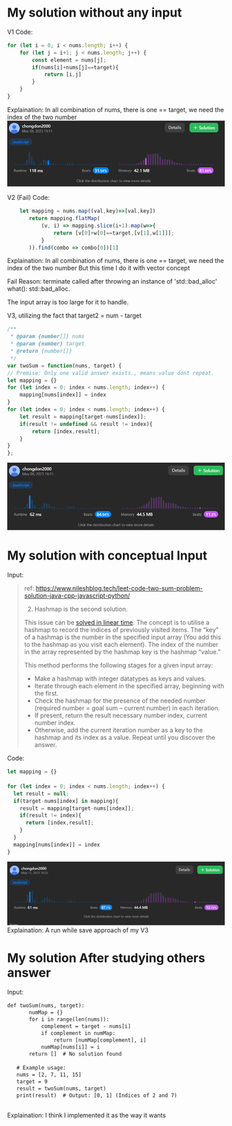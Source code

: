 # My solution without any input


V1
Code:
```js
for (let i = 0; i < nums.length; i++) {
    for (let j = i+1; j < nums.length; j++) {
        const element = nums[j];
        if(nums[i]+nums[j]==target){
            return [i,j]
        }
    }
}
```
Explaination:
In all combination of nums, there is one == target, we need the index of the two number
![](../../z.Images/Pasted%20image%2020230508161255.png)

V2 (Fail)
Code:
```js
    let mapping = nums.map((val,key)=>[val,key])
       return mapping.flatMap(
           (v, i) => mapping.slice(i+1).map(w=>{
               return [v[0]+w[0]==target,[v[1],w[1]]];
           }
       )).find(combo => combo[0])[1]
```
Explaination:
In all combination of nums, there is one == target, we need the index of the two number
But this time I do it with vector concept

Fail Reason: terminate called after throwing an instance of 'std::bad_alloc' what():  std::bad_alloc.

The input array is too large for it to handle.

V3, utilizing the fact that target2 = num - target

```js
/**
 * @param {number[]} nums
 * @param {number} target
 * @return {number[]}
 */
var twoSum = function(nums, target) {
// Premise: Only one valid answer exists., means value dont repeat.
let mapping = {}
for (let index = 0; index < nums.length; index++) {
    mapping[nums[index]] = index
}
for (let index = 0; index < nums.length; index++) {
    let result = mapping[target-nums[index]];
    if(result != undefined && result != index){
        return [index,result];
    }
}
};
```
![](../../z.Images/Pasted%20image%2020230508161232.png)
# My solution with conceptual Input

Input:
> ref: https://www.nileshblog.tech/leet-code-two-sum-problem-solution-java-cpp-javascript-python/
> 
> 2) Hashmap is the second solution.
> 
> This issue can be [solved in linear time](https://www.nileshblog.tech/solve-subarray-sums-divisible-by-k-a-linear-time-complexity-approach/). The concept is to utilise a hashmap to record the indices of previously visited items. The “key” of a hashmap is the number in the specified input array (You add this to the hashmap as you visit each element). The index of the number in the array represented by the hashmap key is the hashmap “value.”
> 
> This method performs the following stages for a given input array:
> 
> -   Make a hashmap with integer datatypes as keys and values.
> -   Iterate through each element in the specified array, beginning with the first.
> -   Check the hashmap for the presence of the needed number (required number = goal sum – current number) in each iteration.
> -   If present, return the result necessary number index, current number index.
> -   Otherwise, add the current iteration number as a key to the hashmap and its index as a value. Repeat until you discover the answer.


Code:
```js
let mapping = {}

for (let index = 0; index < nums.length; index++) {
  let result = null;
  if(target-nums[index] in mapping){
    result = mapping[target-nums[index]];
    if(result != index){
      return [index,result];
    }
  }
  mapping[nums[index]] = index
}
```
![](../../z.Images/Pasted%20image%2020230511165357.png)
Explaination:
A run while save approach of my V3

# My solution After studying others answer
Input:
```pyt
def twoSum(nums, target):
       numMap = {}
       for i in range(len(nums)):
           complement = target - nums[i]
           if complement in numMap:
               return [numMap[complement], i]
           numMap[nums[i]] = i
       return []  # No solution found
   
   # Example usage:
   nums = [2, 7, 11, 15]
   target = 9
   result = twoSum(nums, target)
   print(result)  # Output: [0, 1] (Indices of 2 and 7)
   
```
Explaination:
I think I implemented it as the way it wants